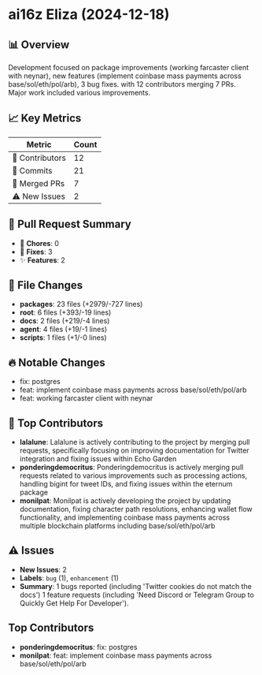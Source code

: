 # ai16z Eliza (2024-12-18)
    
## 📊 Overview
Development focused on package improvements (working farcaster client with neynar), new features (implement coinbase mass payments across base/sol/eth/pol/arb), 3 bug fixes. with 12 contributors merging 7 PRs. Major work included various improvements.

## 📈 Key Metrics
| Metric | Count |
|---------|--------|
| 👥 Contributors | 12 |
| 📝 Commits | 21 |
| 🔄 Merged PRs | 7 |
| ⚠️ New Issues | 2 |

## 🔄 Pull Request Summary
- 🧹 **Chores**: 0
- 🐛 **Fixes**: 3
- ✨ **Features**: 2

## 📁 File Changes
- **packages**: 23 files (+2979/-727 lines)
- **root**: 6 files (+393/-19 lines)
- **docs**: 2 files (+219/-4 lines)
- **agent**: 4 files (+19/-1 lines)
- **scripts**: 1 files (+1/-0 lines)

## 🔥 Notable Changes
- fix: postgres
- feat: implement coinbase mass payments across base/sol/eth/pol/arb
- feat: working farcaster client with neynar

## 👥 Top Contributors
- **lalalune**: Lalalune is actively contributing to the project by merging pull requests, specifically focusing on improving documentation for Twitter integration and fixing issues within Echo Garden
- **ponderingdemocritus**: Ponderingdemocritus is actively merging pull requests related to various improvements such as processing actions, handling bigint for tweet IDs, and fixing issues within the eternum package
- **monilpat**: Monilpat is actively developing the project by updating documentation, fixing character path resolutions, enhancing wallet flow functionality, and implementing coinbase mass payments across multiple blockchain platforms including base/sol/eth/pol/arb

## ⚠️ Issues
- **New Issues**: 2
- **Labels**: `bug` (1), `enhancement` (1)
- **Summary**: 1 bugs reported (including 'Twitter cookies do not match the docs') 1 feature requests (including 'Need Discord or Telegram Group to Quickly Get Help For Developer').

## Top Contributors
- **ponderingdemocritus**: fix: postgres
- **monilpat**: feat: implement coinbase mass payments across base/sol/eth/pol/arb